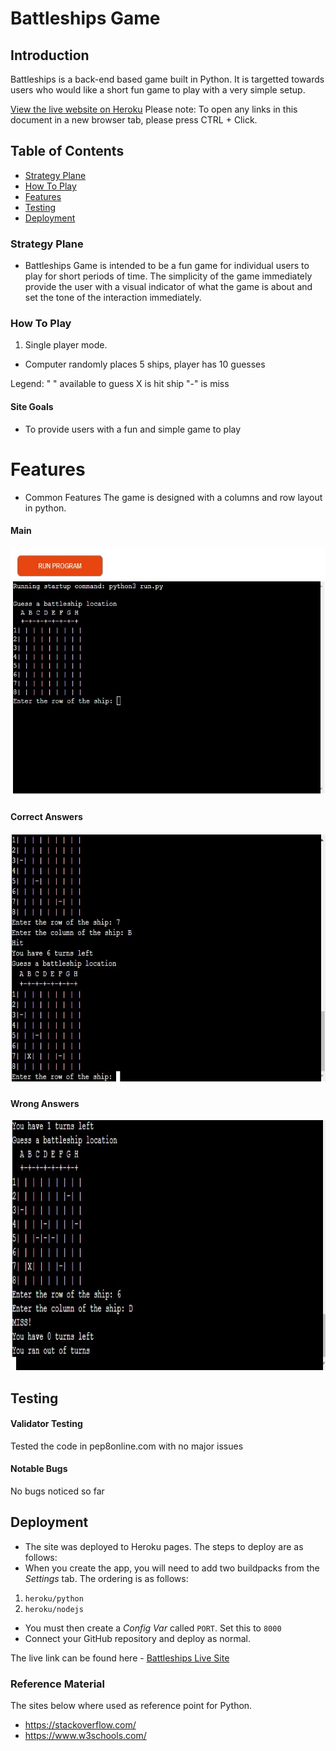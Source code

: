 #  Battleships Game
## Introduction
Battleships is a back-end based game built in Python. It is targetted towards users who would like a short fun game to play with a very simple setup.

[View the live website on Heroku](https://battleships-pproject3.herokuapp.com/)
Please note: To open any links in this document in a new browser tab, please press CTRL + Click.

## Table of Contents
* [Strategy Plane](#Strategy-Plane)
* [How To Play](#How-To-Play)
* [Features](#Features)
* [Testing](#Testing)
* [Deployment](#Deployment)

### Strategy Plane
* Battleships Game is intended to be a fun game for individual users to play for short periods of time. The simplicity of the game immediately provide the user with a visual indicator of what the game is about and set the tone of the interaction immediately.

### How To Play
1. Single player mode. 
  - Computer randomly places 5 ships, player has 10 guesses

Legend:
  " " available to guess
  X is hit ship
  "-" is miss

#### Site Goals
* To provide users with a fun and simple game to play

# Features
* Common Features
The game is designed with a columns and row layout in python.

#### Main
<img src="/images/game.jpg" alt="" width="800" height="400"/>

#### Correct Answers 
<img src="/images/hit.jpg" alt="" width="800" height="400"/>

#### Wrong Answers
<img src="/images/miss.jpg" alt="" width="800" height="400"/>

## Testing
#### Validator Testing

Tested the code in pep8online.com with no major issues
#### Notable Bugs

No bugs noticed so far
## Deployment

* The site was deployed to Heroku pages. The steps to deploy are as follows:
* When you create the app, you will need to add two buildpacks from the _Settings_ tab. The ordering is as follows:

1. `heroku/python`
2. `heroku/nodejs`

* You must then create a _Config Var_ called `PORT`. Set this to `8000`
* Connect your GitHub repository and deploy as normal.
  
The live link can be found here - [Battleships Live Site](https://battleships-pproject3.herokuapp.com/)
### Reference Material
The sites below where used as reference point for Python.
* https://stackoverflow.com/
* https://www.w3schools.com/

